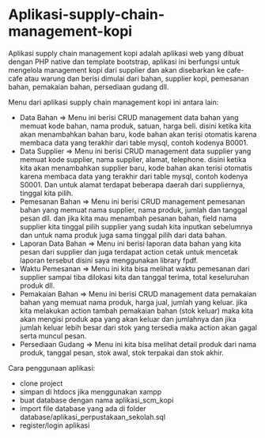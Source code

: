# Aplikasi-supply-chain-management-kopi

Aplikasi supply chain management kopi adalah aplikasi web yang dibuat dengan PHP native dan template bootstrap, 
aplikasi ini berfungsi untuk mengelola management kopi dari supplier dan akan disebarkan ke cafe-cafe atau warung dan berisi 
dimulai dari bahan, supplier kopi, pemesanan bahan, pemakaian bahan, persediaan gudang dll.

Menu dari aplikasi supply chain management kopi ini antara lain:
- Data Bahan
  => Menu ini berisi CRUD management data bahan yang memuat kode bahan, nama produk, satuan, harga beli.
  disini ketika kita akan menambahkan bahan baru, kode bahan akan terisi otomatis karena membaca data yang terakhir dari table mysql, 
  contoh kodenya B0001.
- Data Supplier
  => Menu ini berisi CRUD management data supplier yang memuat kode supplier, nama supplier, alamat, telephone.
  disini ketika kita akan menambahkan supplier baru, kode bahan akan terisi otomatis karena membaca data yang terakhir dari table mysql, 
  contoh kodenya S0001. Dan untuk alamat terdapat beberapa daerah dari suppliernya, tinggal kita pilih.
- Pemesanan Bahan
  => Menu ini berisi CRUD management pemesanan bahan yang memuat nama supplier, nama produk, jumlah dan tanggal pesan dll.
  dan jika kita mau menambah pesanan bahan, field nama supplier kita tinggal pilih supplier yang sudah kita inputkan 
  sebelumnya dan untuk nama produk juga sama tinggal pilih dari data bahan.
- Laporan Data Bahan
  => Menu ini berisi laporan data bahan yang kita pesan dari supplier dan juga terdapat action cetak untuk mencetak laporan tersebut
  disini saya menggunakan library fpdf.
- Waktu Pemesanan
  => Menu ini kita bisa melihat waktu pemesanan dari supplier sampai tiba dilokasi kita dan tanggal terima, total keseluruhan produk dll.
- Pemakaian Bahan
  => Menu ini berisi CRUD management data pemakaian bahan yang memuat nama produk, harga jual, jumlah yang keluar.
  jika kita melakukan action tambah pemakaian bahan (stok keluar) maka kita akan mengisi produk apa yang akan keluar dan jumlahnya 
  dan jika jumlah keluar lebih besar dari stok yang tersedia maka action akan gagal serta muncul pesan.
- Persediaan Gudang
  => Menu ini kita bisa melihat detail produk dari nama produk, tanggal pesan, stok awal, stok terpakai dan stok akhir.
  
Cara penggunaan aplikasi:

- clone project
- simpan di htdocs jika menggunakan xampp
- buat database dengan nama aplikasi_scm_kopi
- import file database yang ada di folder database/aplikasi_perpustakaan_sekolah.sql
- register/login aplikasi
